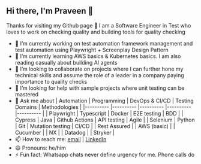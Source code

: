 ## Hi there, I'm Praveen 👋

Thanks for visiting my Github page 🙂
I am a Software Engineer in Test who loves to work on checking quality and building tools for quality checking 

- 🔭 I’m currently working on test automation framework management and test automation using Playwright + Screenplay Design Pattern
- 🌱 I’m currently learning AWS basics & Kubernetes basics. I am also reading casually about building AI agents
- 👯 I’m looking to collaborate on projects where I can further hone my technical skills and assume the role of a leader in a company paying importance to quality checks
- 🤔 I’m looking for help with sample projects where unit testing can be mastered
- 💬 Ask me about
  | Automation   | Programming | DevOps & CI/CD | Testing Domains  | Methodologies |
  |----------    |----------   |----------      |----------        |----------     |
  | Playwright   | Typescript  | Docker         | E2E testing      | BDD           |
  | Cypress      | Java        | Github Actions | API testing      | Agile         |
  | Selenium     | Python      | Git            | Mutation testing | CI/CD         |
  | Rest Assured |             | AWS (basic)    |
  | Cucumber     |
  | NX           |
  | Datadog      | 
  | Stryker      |
- 📫 How to reach me: [email](pandeypraveen0204@gmail.com) | [LinkedIn](https://www.linkedin.com/in/prudentpraveenpandey/)
- 😄 Pronouns: he/him
- ⚡ Fun fact: Whatsapp chats never define urgency for me. Phone calls do
